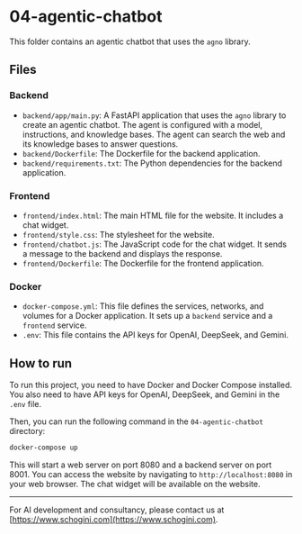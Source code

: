 # 04-agentic-chatbot

This folder contains an agentic chatbot that uses the `agno` library.

## Files

### Backend

- `backend/app/main.py`: A FastAPI application that uses the `agno` library to create an agentic chatbot. The agent is configured with a model, instructions, and knowledge bases. The agent can search the web and its knowledge bases to answer questions.
- `backend/Dockerfile`: The Dockerfile for the backend application.
- `backend/requirements.txt`: The Python dependencies for the backend application.

### Frontend

- `frontend/index.html`: The main HTML file for the website. It includes a chat widget.
- `frontend/style.css`: The stylesheet for the website.
- `frontend/chatbot.js`: The JavaScript code for the chat widget. It sends a message to the backend and displays the response.
- `frontend/Dockerfile`: The Dockerfile for the frontend application.

### Docker

- `docker-compose.yml`: This file defines the services, networks, and volumes for a Docker application. It sets up a `backend` service and a `frontend` service.
- `.env`: This file contains the API keys for OpenAI, DeepSeek, and Gemini.

## How to run

To run this project, you need to have Docker and Docker Compose installed. You also need to have API keys for OpenAI, DeepSeek, and Gemini in the `.env` file.

Then, you can run the following command in the `04-agentic-chatbot` directory:

```bash
docker-compose up
```

This will start a web server on port 8080 and a backend server on port 8001. You can access the website by navigating to `http://localhost:8080` in your web browser. The chat widget will be available on the website.

---

For AI development and consultancy, please contact us at [https://www.schogini.com](https://www.schogini.com).
